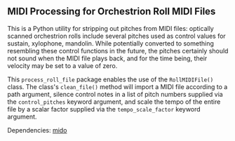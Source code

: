 ## MIDI Processing for Orchestrion Roll MIDI Files

This is a Python utility for stripping out pitches from MIDI files: optically scanned orchestrion rolls include several pitches used as control values for sustain, xylophone, mandolin. While potentially converted to something resembling these control functions in the future, the pitches certainly should not sound when the MIDI file plays back, and for the time being, their velocity may be set to a value of zero.

This `process_roll_file` package enables the use of the `RollMIDIFile()` class. The class's `clean_file()` method will import a MIDI file according to a path argument, silence control notes in a list of pitch numbers supplied via the `control_pitches` keyword argument, and scale the tempo of the entire file by a scalar factor supplied via the `tempo_scale_factor` keyword argument.

Dependencies: [mido](https://github.com/olemb/mido)
